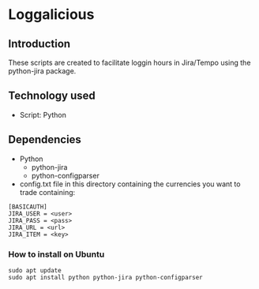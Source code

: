 # Loggalicious

## Introduction
These scripts are created to facilitate loggin hours in Jira/Tempo using the python-jira package.

## Technology used
* Script: Python

## Dependencies
* Python
  * python-jira
  * python-configparser
* config.txt file in this directory containing the currencies you want to trade containing:
```
[BASICAUTH]
JIRA_USER = <user>
JIRA_PASS = <pass>
JIRA_URL = <url>
JIRA_ITEM = <key>
```

### How to install on Ubuntu
```
sudo apt update
sudo apt install python python-jira python-configparser
```
